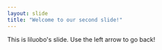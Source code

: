 ```yaml
---
layout: slide
title: "Welcome to our second slide!"
---
```

This is liluobo's slide.
Use the left arrow to go back!
